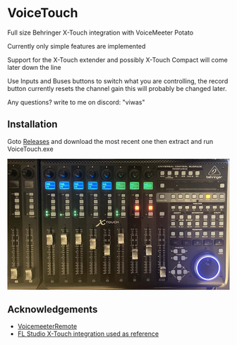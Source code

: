 
# VoiceTouch

Full size Behringer X-Touch integration with VoiceMeeter Potato

Currently only simple features are implemented

Support for the X-Touch extender and possibly X-Touch Compact will come later down the line


Use Inputs and Buses buttons to switch what you are controlling, the record button currently resets the channel gain this will probably be changed later.

Any questions? write to me on discord: "viwas"

## Installation
Goto [Releases](https://github.com/niklas-schulz/VoiceTouch/releases) and download the most recent one then extract and run VoiceTouch.exe

![Image](https://github.com/niklas-schulz/VoiceTouch/blob/main/Img1.jpg?raw=true)
## Acknowledgements

 - [VoicemeeterRemote](https://github.com/bobhelander/VoicemeeterRemote)
 - [FL Studio X-Touch integration used as reference](https://github.com/IgneButene/XTouch-FLStudio)


